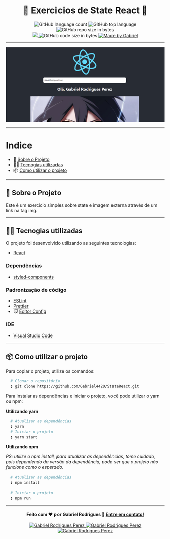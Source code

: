 <h1 align="center">
  &#x1F4F1; Exercicios de State React &#x1F4F1;
</h1>

<p align="center">
   <img alt="GitHub language count" src="https://img.shields.io/github/languages/count/Gabriel4420/StateReact">

  <img alt="GitHub top language" src="https://img.shields.io/github/languages/top/Gabriel4420/StateReact?logo=html">

  <img alt="GitHub repo size in bytes" src="https://img.shields.io/github/repo-size/Gabriel4420/StateReact?color=green">

  <br>
  
  <a href="https://www.codacy.com/manual/Gabriel4420/StateReact?utm_source=github.com&amp;utm_medium=referral&amp;utm_content=Gabriel4420/StateReact&amp;utm_campaign=Badge_Grade">
    <img src="https://app.codacy.com/project/badge/Grade/6dd6b46abeb14e99935a2b9ac5c6ede2"/>
  </a>
  
  <img alt="GitHub code size in bytes" src="https://img.shields.io/github/last-commit/Gabriel4420/StateReact">


  <a href="https://www.linkedin.com/in/gabriel-rodrigues-perez-2069b072/">
    <img alt="Made by Gabriel" src="https://img.shields.io/badge/made%20by-Gabriel-%2304D361">
  </a>
</p>

---

<p align="center">
  <img alt="Gif da Aplicação" src="./HomeApp.png" />
</p>

---

# Indice

- :rocket: [Sobre o Projeto](#rocket-sobre-o-projeto)
- 👨‍💻️ [Tecnogias utilizadas](#%EF%B8%8F-tecnogias-utilizadas)
- 📦️ [Como utilizar o projeto](#%EF%B8%8F-como-utilizar-o-projeto)
---

## :rocket: Sobre o Projeto

Este é um exercicio simples sobre state e imagem externa através de um link na tag img.

---

## 👨‍💻️ Tecnogias utilizadas

O projeto foi desenvolvido utilizando as seguintes tecnologias:

- [React](https://pt-br.reactjs.org/docs/getting-started.html)


### Dependências

  - [styled-components](https://styled-components.com/docs/basics)


### Padronização de código

  - [ESLint](https://eslint.org/)
  - [Prettier](https://prettier.io/)
  - :mouse: [Editor Config](https://editorconfig.org/)

### IDE

  - [Visual Studio Code](https://code.visualstudio.com/)

---

## 📦️ Como utilizar o projeto

Para copiar o projeto, utilize os comandos:

```bash
  # Clonar o repositório
  ❯ git clone https://github.com/Gabriel4420/StateReact.git

```
Para instalar as dependências e iniciar o projeto, você pode utilizar o yarn ou npm:

**Utilizando yarn**

```bash
  # Atualizar as dependências 
  ❯ yarn
  # Iniciar o projeto
  ❯ yarn start 
```

**Utilizando npm**

*PS: utilize o npm install, para atualizar as dependências, tome cuidado, pois dependendo da versão da dependência, pode ser que o projeto não funcione como o esperado.*

```bash
  # Atualizar as dependências
  ❯ npm install 

  # Iniciar o projeto
  ❯ npm run 
```

---

<h4 align="center">
  Feito com ❤️ por Gabriel Rodrigues 👋️ <a href="mailto:gabriel_rodrigues_perez@hotmail.com">Entre em contato!</a>
</h4>

<p align="center">

  <a href="https://www.linkedin.com/in/gabriel-rodrigues-perez-2069b072/">
    <img alt="Gabriel Rodrigues Perez" src="https://img.shields.io/badge/LinkedIn-Gabriel_Rodrigues-0e76a8?style=flat&logoColor=white&logo=linkedin">
  </a>
  <a href="https://www.facebook.com/gabriel.rodrigues.perez">
    <img alt="Gabriel Rodrigues Perez" src="https://img.shields.io/badge/Facebook-Gabriel_Rodrigues-1778F2?style=flat&logoColor=white&logo=facebook">
  </a>
  <a href="https://www.instagram.com/gabriel_rodrigues_perez/">
    <img alt="Gabriel Rodrigues Perez" src="https://img.shields.io/badge/Instagram-@gabriel4420-833AB4?style=flat&logoColor=white&logo=instagram">
  </a>
  
  
</p>